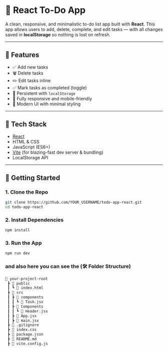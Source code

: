# 📝 React To-Do App

A clean, responsive, and minimalistic to-do list app built with **React**. This app allows users to add, delete, complete, and edit tasks — with all changes saved in **localStorage** so nothing is lost on refresh.

---

## 🌟 Features

- ✅ Add new tasks
- 🗑️ Delete tasks
- ✏️ Edit tasks inline
- ✅ Mark tasks as completed (toggle)
- 💾 Persistent with `localStorage`
- 📱 Fully responsive and mobile-friendly
- 🎨 Modern UI with minimal styling

---

## 🔧 Tech Stack

- [React](https://reactjs.org/)
- HTML & CSS
- JavaScript (ES6+)
- [Vite](https://vitejs.dev/) (for blazing-fast dev server & bundling)
- LocalStorage API

---

## 🚀 Getting Started

### 1. Clone the Repo

```bash
git clone https://github.com/YOUR_USERNAME/todo-app-react.git
cd todo-app-react
```

### 2. Install Dependencies
```bash
npm install
```

### 3. Run the App
```bash
npm run dev
```

### and also here you can see the (🛠 Folder Structure) 
```bash
📁 your-project-root
 ┣ 📁 public
 ┃ ┗ 📄 index.html
 ┣ 📁 src
 ┃ ┣ 📁 components
 ┃ ┃ ┗ 📄 Task.jsx
 ┃ ┣ 📁 Components
 ┃ ┃ ┗ 📄 Header.jsx
 ┃ ┣ 📄 App.jsx
 ┃ ┣ 📄 main.jsx
 ┣ 📄 .gitignore
 ┣ 📄 index.css
 ┣ 📄 package.json
 ┣ 📄 README.md
 ┣ 📄 vite.config.js
```




